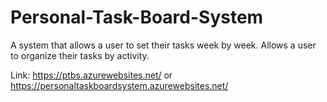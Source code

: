 # Personal-Task-Board-System
A system that allows a user to set their tasks week by week. Allows a user to organize their tasks by activity.

Link: https://ptbs.azurewebsites.net/ or https://personaltaskboardsystem.azurewebsites.net/
